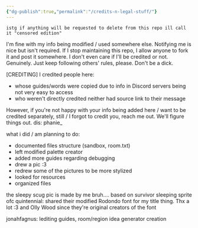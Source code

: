 ```yaml
---
{"dg-publish":true,"permalink":"/credits-n-legal-stuff/"}
---
```


``istg if anything will be requested to delete from this repo ill call it "censored edition"``

I'm fine with my info being modified / used somewhere else. Notifying me is nice but isn't required.
If I stop maintaining this repo, I allow anyone to fork it and post it somewhere. I don't even care if I'll be credited or not. Genuinely. 
Just keep following others' rules, please. Don't be a dick.


\[CREDITING]
I credited people here:
 - whose guides/words were copied due to info in Discord servers being not very easy to access
 - who weren't directly credited neither had source link to their message

However, if you're not happy with your info being added here / want to be credited separately, still / I forgot to credit you, reach me out. We'll figure things out. 
dis: phanie_

what i did / am planning to do:
- documented files structure (sandbox, room.txt) 
- left modified palette creator
- added more guides regarding debugging
- drew a pic :3
- redrew some of the pictures to be more stylized
- looked for resources
- organized files

the sleepy scug pic is made by me bruh.... based on survivor sleeping sprite ofc
quintennial: shared their modified Rodondo font for my title thing. Thx a lot :3
and Olly Wood since they're original creators of the font

jonahfagnus: lediting guides, room/region idea generator creation
